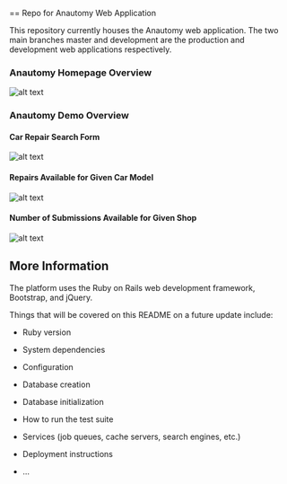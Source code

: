 == Repo for Anautomy Web Application

This repository currently houses the Anautomy web application. The two main branches master and development are the production and development web applications respectively. 

### Anautomy Homepage Overview

![alt text](http://i.imgur.com/lhgK5E8.png "Homepage")

### Anautomy Demo Overview

#### Car Repair Search Form

![alt text](http://i.imgur.com/vODar95.png "Search Car Repair Form")

#### Repairs Available for Given Car Model

![alt text](http://i.imgur.com/LocFmAh.png "Repairs Page")

#### Number of Submissions Available for Given Shop

![alt text](http://i.imgur.com/CxBcuRS.png "Submissions Page")

## More Information

The platform uses the Ruby on Rails web development framework, Bootstrap, and jQuery. 

Things that will be covered on this README on a future update include:

* Ruby version

* System dependencies

* Configuration

* Database creation

* Database initialization

* How to run the test suite

* Services (job queues, cache servers, search engines, etc.)

* Deployment instructions

* ...
